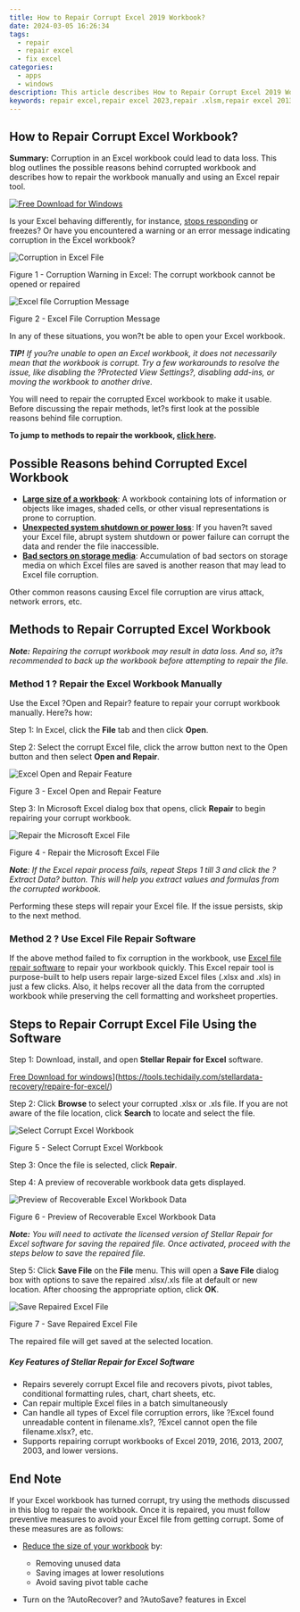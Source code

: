 ```yaml
---
title: How to Repair Corrupt Excel 2019 Workbook?
date: 2024-03-05 16:26:34
tags: 
  - repair
  - repair excel
  - fix excel
categories: 
  - apps
  - windows
description: This article describes How to Repair Corrupt Excel 2019 Workbook?
keywords: repair excel,repair excel 2023,repair .xlsm,repair excel 2013,repair excel 2000
---
```


## How to Repair Corrupt Excel Workbook?

**Summary:** Corruption in an Excel workbook could lead to data loss. This blog outlines the possible reasons behind corrupted workbook and describes how to repair the workbook manually and using an Excel repair tool.

[![Free Download for Windows](https://www.stellarinfo.com/images/free-download-windows.png)](https://tools.techidaily.com/stellardata-recovery/repaire-for-excel/ "Free Download for Windows")

Is your Excel behaving differently, for instance, [stops responding](https://tools.techidaily.com/stellardata-recovery/repaire-for-excel/) or freezes? Or have you encountered a warning or an error message indicating corruption in the Excel workbook?

![Corruption in Excel File](https://www.stellarinfo.com/blog/wp-content/uploads/2021/03/Corrupt-workbook-cannot-be-opened-or-repaired-1.png)

Figure 1 - Corruption Warning in Excel: The corrupt workbook cannot be opened or repaired

![Excel file Corruption Message](https://www.stellarinfo.com/blog/wp-content/uploads/2021/03/Excel-file-corruption-message-2.png)

Figure 2 - Excel File Corruption Message

In any of these situations, you won?t be able to open your Excel workbook.

**_TIP!_** _If you?re unable to open an Excel workbook, it does not necessarily mean that the workbook is corrupt. Try a few workarounds to resolve the issue, like disabling the ?Protected View Settings?, disabling add-ins, or moving the workbook to another drive._

You will need to repair the corrupted Excel workbook to make it usable. Before discussing the repair methods, let?s first look at the possible reasons behind file corruption.

**To jump to methods to repair the workbook, [click here](https://www.stellarinfo.com/blog/repair-a-corrupted-workbook/#_Methods_to_Repair).**

## **Possible Reasons behind Corrupted Excel Workbook**

- **<u>Large size of a workbook</u>**: A workbook containing lots of information or objects like images, shaded cells, or other visual representations is prone to corruption.
- **<u>Unexpected system shutdown or power loss</u>**: If you haven?t saved your Excel file, abrupt system shutdown or power failure can corrupt the data and render the file inaccessible.
- **<u>Bad sectors on storage media</u>**: Accumulation of bad sectors on storage media on which Excel files are saved is another reason that may lead to Excel file corruption.

Other common reasons causing Excel file corruption are virus attack, network errors, etc.

## **Methods to Repair Corrupted Excel Workbook**

**_Note:_** _Repairing the corrupt workbook may result in data loss. And so, it?s recommended to back up the workbook before attempting to repair the file._

### **Method 1 ? Repair the Excel Workbook Manually**  

Use the Excel ?Open and Repair? feature to repair your corrupt workbook manually. Here?s how:

Step 1: In Excel, click the **File** tab and then click **Open**.

Step 2: Select the corrupt Excel file, click the arrow button next to the Open button and then select **Open and Repair**.

![Excel Open and Repair Feature](https://www.stellarinfo.com/blog/wp-content/uploads/2021/03/Excel-open-and-repair-feature-3.png)

Figure 3 - Excel Open and Repair Feature

Step 3: In Microsoft Excel dialog box that opens, click **Repair** to begin repairing your corrupt workbook.

![Repair the Microsoft Excel File](https://www.stellarinfo.com/blog/wp-content/uploads/2021/03/Repair-Excel-workbook-4.png)

Figure 4 - Repair the Microsoft Excel File

**_Note_**_: If the Excel repair process fails, repeat Steps 1 till 3 and click the ?Extract Data? button. This will help you extract values and formulas from the corrupted workbook._

Performing these steps will repair your Excel file. If the issue persists, skip to the next method.

### **Method 2 ? Use Excel File Repair Software**

If the above method failed to fix corruption in the workbook, use [Excel file repair software](https://tools.techidaily.com/stellardata-recovery/repaire-for-excel/) to repair your workbook quickly. This Excel repair tool is purpose-built to help users repair large-sized Excel files (.xlsx and .xls) in just a few clicks. Also, it helps recover all the data from the corrupted workbook while preserving the cell formatting and worksheet properties.

## **Steps to Repair Corrupt Excel File Using the Software**

Step 1: Download, install, and open **Stellar Repair for Excel** software.

[Free Download for windows](https://www.stellarinfo.com/images/free-download-windows.png)](https://tools.techidaily.com/stellardata-recovery/repaire-for-excel/)

Step 2: Click **Browse** to select your corrupted .xlsx or .xls file. If you are not aware of the file location, click **Search** to locate and select the file.

![Select Corrupt Excel Workbook](https://www.stellarinfo.com/blog/wp-content/uploads/2021/03/Select-corrupt-excel-workbook-5-1.png)

Figure 5 - Select Corrupt Excel Workbook

Step 3: Once the file is selected, click **Repair**.

Step 4: A preview of recoverable workbook data gets displayed.

![Preview of Recoverable Excel Workbook Data](https://www.stellarinfo.com/blog/wp-content/uploads/2021/03/Preview-recoverable-excel-workbook-data-6-1024x671.png)

Figure 6 - Preview of Recoverable Excel Workbook Data

**_Note:_** _You will need to activate the licensed version of Stellar Repair for Excel software for saving the repaired file. Once activated, proceed with the steps below to save the repaired file._

Step 5: Click **Save File** on the **File** menu. This will open a **Save File** dialog box with options to save the repaired .xlsx/.xls file at default or new location. After choosing the appropriate option, click **OK**.

![Save Repaired Excel File](https://www.stellarinfo.com/blog/wp-content/uploads/2021/03/Save-repaired-file-7.png)

Figure 7 - Save Repaired Excel File

The repaired file will get saved at the selected location.

##### **Key Features of Stellar Repair for Excel Software**

- Repairs severely corrupt Excel file and recovers pivots, pivot tables, conditional formatting rules, chart, chart sheets, etc.
- Can repair multiple Excel files in a batch simultaneously
- Can handle all types of Excel file corruption errors, like ?Excel found unreadable content in filename.xls?, ?Excel cannot open the file filename.xlsx?, etc.
- Supports repairing corrupt workbooks of Excel 2019, 2016, 2013, 2007, 2003, and lower versions.

## **End Note**

If your Excel workbook has turned corrupt, try using the methods discussed in this blog to repair the workbook. Once it is repaired, you must follow preventive measures to avoid your Excel file from getting corrupt. Some of these measures are as follows:

- [Reduce the size of your workbook](https://support.microsoft.com/en-us/topic/reduce-the-file-size-of-your-excel-spreadsheets-c4f69e3a-8eea-4e9d-8ded-0ac301192bf9#ID0EBDD=Office_2013_-_2016) by:  
  - Removing unused data
  - Saving images at lower resolutions
  - Avoid saving pivot table cache

- Turn on the ?AutoRecover? and ?AutoSave? features in Excel





<ins class="adsbygoogle"
     style="display:block"
     data-ad-client="ca-pub-7571918770474297"
     data-ad-slot="8358498916"
     data-ad-format="auto"
     data-full-width-responsive="true"></ins>
<ins class="adsbygoogle"
    style="display:block"
    data-ad-format="autorelaxed"
    data-ad-client="ca-pub-7571918770474297"
    data-ad-slot="1223367746"></ins>


